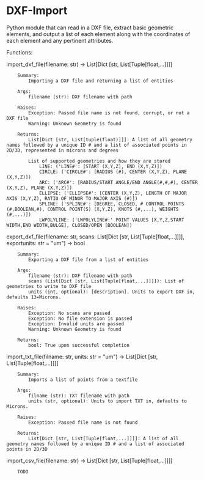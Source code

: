 # DXF-Import
Python module that can read in a DXF file, extract basic geometric elements, and output a list of each element along with the coordinates of each element and any pertinent attributes.

Functions:

import_dxf_file(filename: str) -> List[Dict [str, List[Tuple[float,...]]]]

        Summary:
            Importing a DXF file and returning a list of entities

        Args:
            filename (str): DXF filename with path

        Raises:
            Exception: Passed file name is not found, corrupt, or not a DXF file
            Warning: Unknown Geometry is found

        Returns:
            List[Dict [str, List[tuple(float)]]]: A list of all geometry names followed by a unique ID # and a list of associated points in 2D/3D, represented in microns and degrees

            List of supported geometries and how they are stored
                LINE: ('LINE#': [START (X,Y,Z), END (X,Y,Z)])
                CIRCLE: ('CIRCLE#': [RADIUS (#), CENTER (X,Y,Z), PLANE (X,Y,Z)])
                ARC: ('ARC#': [RADIUS/START ANGLE/END ANGLE(#,#,#), CENTER (X,Y,Z), PLANE (X,Y,Z)])
                ELLIPSE: ('ELLIPSE#': [CENTER (X,Y,Z), LENGTH OF MAJOR AXIS (X,Y,Z), RATIO OF MINOR TO MAJOR AXIS (#)])
                SPLINE: ('SPLINE#': [DEGREE, CLOSED, # CONTROL POINTS (#,BOOLEAN,#), CONTROL POINT(S) (X,Y,Z), KNOTS (#,...), WEIGHTS (#,...)])
                LWPOLYLINE: ('LWPOLYLINE#:' POINT VALUES [X,Y,Z,START WIDTH,END WIDTH,BULGE], CLOSED/OPEN [BOOLEAN])

export_dxf_file(filename: str, scans: List[Dict [str, List[Tuple[float,...]]]], exportunits: str = "um") -> bool

        Summary:
            Exporting a DXF file from a list of entities

        Args:
            filename (str): DXF filename with path
            scans (List[Dict [str, List[Tuple[float,...]]]]): List of geometries to write to DXF file
            units (int, optional): [description]. Units to export DXF in, defaults 13=Microns.

        Raises:
            Exception: No scans are passed
            Exception: No file extension is passed
            Exception: Invalid units are passed
            Warning: Unknown Geometry is found

        Returns:
            bool: True upon successful completion

import_txt_file(filname: str, units: str = "um") -> List[Dict [str, List[Tuple[float,...]]]]

        Summary:
            Imports a list of points from a textfile

        Args:
            filname (str): TXT filename with path
            units (str, optional): Units to import TXT in, defaults to Microns.

        Raises:
            Exception: Passed file name is not found

        Returns:
            List[Dict [str, List[Tuple[float,...]]]]: A list of all geometry names followed by a unique ID # and a list of associated points in 2D/3D

import_csv_file(filename: str) -> List[Dict [str, List[Tuple[float,...]]]]

        TODO